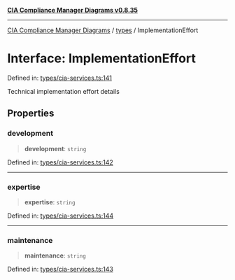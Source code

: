 [**CIA Compliance Manager Diagrams v0.8.35**](../../README.md)

***

[CIA Compliance Manager Diagrams](../../modules.md) / [types](../README.md) / ImplementationEffort

# Interface: ImplementationEffort

Defined in: [types/cia-services.ts:141](https://github.com/Hack23/cia-compliance-manager/blob/b297770fc62abf558e2711cd029bbbe74e6c5cfb/src/types/cia-services.ts#L141)

Technical implementation effort details

## Properties

### development

> **development**: `string`

Defined in: [types/cia-services.ts:142](https://github.com/Hack23/cia-compliance-manager/blob/b297770fc62abf558e2711cd029bbbe74e6c5cfb/src/types/cia-services.ts#L142)

***

### expertise

> **expertise**: `string`

Defined in: [types/cia-services.ts:144](https://github.com/Hack23/cia-compliance-manager/blob/b297770fc62abf558e2711cd029bbbe74e6c5cfb/src/types/cia-services.ts#L144)

***

### maintenance

> **maintenance**: `string`

Defined in: [types/cia-services.ts:143](https://github.com/Hack23/cia-compliance-manager/blob/b297770fc62abf558e2711cd029bbbe74e6c5cfb/src/types/cia-services.ts#L143)
